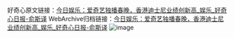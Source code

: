 好奇心原文链接：[今日娱乐：爱奇艺独播春晚，香港迪士尼业绩创新高_娱乐_好奇心日报-俞斯译](https://www.qdaily.com/articles/6155.html)
WebArchive归档链接：[今日娱乐：爱奇艺独播春晚，香港迪士尼业绩创新高_娱乐_好奇心日报-俞斯译](http://web.archive.org/web/20190623170001/https://www.qdaily.com/articles/6155.html)
![image](http://ww3.sinaimg.cn/large/007d5XDply1g3whfhu17gj30u03ibqv5)